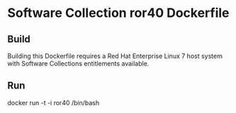 Software Collection ror40 Dockerfile
===================

Build
-----

Building this Dockerfile requires a Red Hat Enterprise Linux 7 host
system with Software Collections entitlements available.

Run
-----

docker run -t -i ror40 /bin/bash
